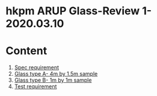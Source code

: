# hkpm ARUP Glass-Review 1- 2020.03.10
<html>
 <meta charset="utf-8">
<h1> Content</h1>
 <ol>
   <li><a href="2.html">Spec requirement</a></li>
   <li><a href="3.html">Glass type A- 4m by 1.5m sample  </a></li>
   <li><a href="4.html">Glass type B- 1m by 1m sample  </a></li>
   <li><a href="5.html">Test requirement</a>
</html>
